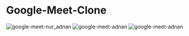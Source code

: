 # Google-Meet-Clone

![google-meet-nur_adnan](https://github.com/user-attachments/assets/ac5c3eb4-3213-411b-9116-ea1de7286abc)
![google-meet-adnan](https://github.com/user-attachments/assets/7fd01345-b5cd-41d2-8105-42d1be6a761a)
![google-meet-adnan](https://github.com/user-attachments/assets/d035cc69-6bdb-4340-8f18-c09aa6112a70)

